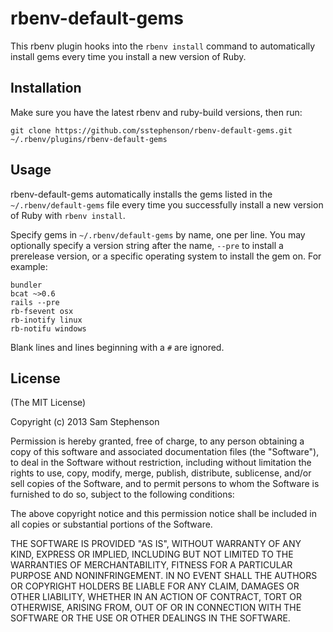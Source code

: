 # rbenv-default-gems

This rbenv plugin hooks into the `rbenv install` command to
automatically install gems every time you install a new version of
Ruby.

## Installation

Make sure you have the latest rbenv and ruby-build versions, then run:

    git clone https://github.com/sstephenson/rbenv-default-gems.git ~/.rbenv/plugins/rbenv-default-gems

## Usage

rbenv-default-gems automatically installs the gems listed in the
`~/.rbenv/default-gems` file every time you successfully install a new
version of Ruby with `rbenv install`.

Specify gems in `~/.rbenv/default-gems` by name, one per line. You may
optionally specify a version string after the name, `--pre` to
install a prerelease version, or a specific operating system to install the gem on. For example:

    bundler
    bcat ~>0.6
    rails --pre
    rb-fsevent osx
    rb-inotify linux
    rb-notifu windows

Blank lines and lines beginning with a `#` are ignored.

## License

(The MIT License)

Copyright (c) 2013 Sam Stephenson

Permission is hereby granted, free of charge, to any person obtaining
a copy of this software and associated documentation files (the
"Software"), to deal in the Software without restriction, including
without limitation the rights to use, copy, modify, merge, publish,
distribute, sublicense, and/or sell copies of the Software, and to
permit persons to whom the Software is furnished to do so, subject to
the following conditions:

The above copyright notice and this permission notice shall be
included in all copies or substantial portions of the Software.

THE SOFTWARE IS PROVIDED "AS IS", WITHOUT WARRANTY OF ANY KIND,
EXPRESS OR IMPLIED, INCLUDING BUT NOT LIMITED TO THE WARRANTIES OF
MERCHANTABILITY, FITNESS FOR A PARTICULAR PURPOSE AND
NONINFRINGEMENT. IN NO EVENT SHALL THE AUTHORS OR COPYRIGHT HOLDERS BE
LIABLE FOR ANY CLAIM, DAMAGES OR OTHER LIABILITY, WHETHER IN AN ACTION
OF CONTRACT, TORT OR OTHERWISE, ARISING FROM, OUT OF OR IN CONNECTION
WITH THE SOFTWARE OR THE USE OR OTHER DEALINGS IN THE SOFTWARE.
